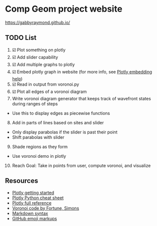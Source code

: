# Comp Geom project website
https://gabbyraymond.github.io/

## TODO List
1. :ballot_box_with_check: Plot something on plotly
2. :ballot_box_with_check: Add slider capability
3. :ballot_box_with_check: Add multiple graphs to plotly
4. :ballot_box_with_check: Embed plotly graph in website (for more info, see [Plotly embedding help](https://help.plot.ly/embed-graphs-in-websites/))
5. :ballot_box_with_check: Read in output from voronoi.py
6. :ballot_box_with_check: Plot all edges of a voronoi diagram
7. Write voronoi diagram generator that keeps track of wavefront states during ranges of steps
  * Use this to display edges as piecewise functions
8. Add in parts of lines based on sites and slider
  * Only display parabolas if the slider is past their point
  * Shift parabolas with slider
9. Shade regions as they form
  * Use voronoi demo in plotly
10. Reach Goal: Take in points from user, compute voronoi, and visualize

## Resources
* [Plotly getting started](https://plot.ly/python/getting-started/)
* [Plotly Python cheat sheet](https://images.plot.ly/plotly-documentation/images/python_cheat_sheet.pdf)
* [Plotly full reference](https://plot.ly/python/reference/)
* [Voronoi code by Fortune, Simons](https://svn.osgeo.org/qgis/trunk/qgis/python/plugins/fTools/tools/voronoi.py)
* [Markdown syntax](https://confluence.atlassian.com/bitbucketserver/markdown-syntax-guide-776639995.html)
* [GitHub emoji markups](https://gist.github.com/rxaviers/7360908)
